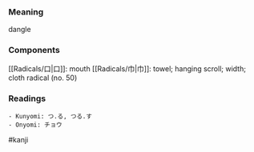 ### Meaning

dangle

### Components

[[Radicals/口|口]]: mouth [[Radicals/巾|巾]]: towel; hanging scroll; width; cloth radical (no. 50)

### Readings

```
- Kunyomi: つ.る, つる.す
- Onyomi: チョウ
```

#kanji